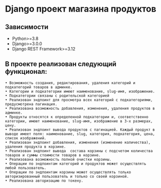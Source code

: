 # Django проект магазина продуктов #
## Зависимости ##
* Python>=3.8
* Django>=3.0.0
* Django REST Framework>=3.12
## В проекте реализован следующий функционал: ##
    • Возможность создания, редактирования, удаления категорий и подкатегорий товаров в админке.
    • Категории и подкатегории имеют наименование, slug-имя, изображение.
    • Подкатегории связаны с родительской категорией
    • Реализован эндпоинт для просмотра всех категорий с подкатегориями, предусмотрена пагинация.
    • Реализована возможность добавления, изменения, удаления продуктов в админке.
    • Продукты относятся к определенной подкатегории и, соответственно категории, имеют наименование, slug-имя, изображение в 3-х размерах, цену.
    • Реализован эндпоинт вывода продуктов с пагинацией. Каждый продукт в выводе имеет поля: наименование, slug, категория, подкатегория, цена, список изображений.
    • Реализован эндпоинт добавления, изменения (изменение количества), удаления продукта в корзине.
    • Реализован эндпоинт вывода  состава корзины с подсчетом количества товаров и суммы стоимости товаров в корзине.
    • Реализована возможность полной очистки корзины.
    • Операции по эндпоинтам категорий и продуктов может осуществлять любой пользователь.
    • Операции по эндпоинтам корзины может осуществлять только авторизированный пользователь и только со своей корзиной.
    • Реализована авторизацию по токену.
